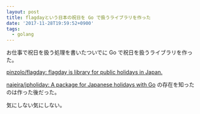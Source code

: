 ```yaml
---
layout: post
title: flagdayという日本の祝日を Go で扱うライブラリを作った
date: '2017-11-28T19:59:52+0900'
tags:
  - golang
---
```


お仕事で祝日を扱う処理を書いたついでに Go で祝日を扱うライブラリを作った。

[pinzolo/flagday: flagday is library for public holidays in Japan\.](https://github.com/pinzolo/flagday)

[najeira/jpholiday: A package for Japanese holidays with Go](https://github.com/najeira/jpholiday) の存在を知ったのは作った後だった。

気にしない気にしない。
